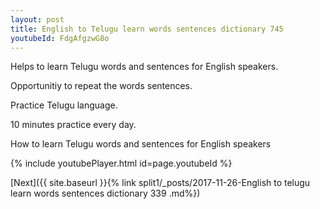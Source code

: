 ```yaml
---
layout: post
title: English to Telugu learn words sentences dictionary 745 
youtubeId: FdgAfgzwG8o
---
```

 
 
Helps to learn Telugu words and sentences for English speakers.

Opportunitiy to repeat the words sentences. 

Practice Telugu language. 
 
10 minutes practice every day. 
 
How to learn Telugu words and sentences for English speakers 
 
{% include youtubePlayer.html id=page.youtubeId %}
 
 
[Next]({{ site.baseurl }}{% link  split1/_posts/2017-11-26-English to telugu learn words sentences dictionary 339 .md%})
 
